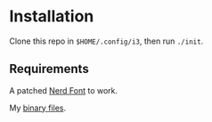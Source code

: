 # Installation

Clone this repo in `$HOME/.config/i3`, then run `./init`.

## Requirements

A patched [Nerd Font](https://github.com/ryanoasis/nerd-fonts) to work.

My [binary files](https://github.com/theedoran/arch-bin).
